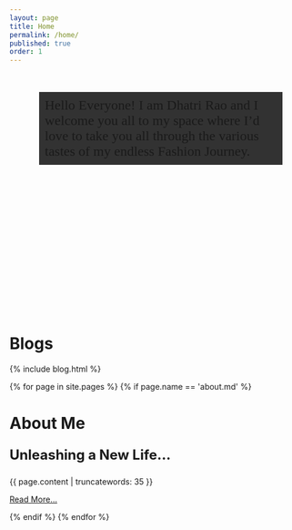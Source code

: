 ```yaml
---
layout: page
title: Home
permalink: /home/
published: true
order: 1
---
```


<div class="media">
	<div class="media-img"><img src="http://52.76.68.253/blog/img/index-recent.jpg" alt=""></div>
	<div class="media-bd" style="padding-left:28px;">
		<div style="background:url('/images/upcoming.jpg') no-repeat;height:400px;padding: 10px 24px;">
			<p style="background-color: rgba(0,0,0,0.8);padding: 10px;font-size: 24px; font-family:Cormorant;">Hello Everyone! I am Dhatri Rao and I welcome you all to my space where I’d love to take you all through the various tastes of my endless Fashion Journey.</p>
		</div>
	</div>
</div>

<h1 class='section-head'>Blogs </h1>
{% include blog.html %}


{% for page in site.pages %}
{% if page.name == 'about.md' %}
<div class="section">
        <h1 class='section-head'>About Me </h1>
<div id="about" class="post">
<p style="font-weight:bold;font-size:x-large;">Unleashing a New Life...</p>
{{ page.content | truncatewords: 35 }}
<p><a href="{{ page.url }}" class="btn">Read More&hellip;</a></p>
</div>
    </div>
{% endif %}
{% endfor %}

<script>
	$(document).ready(function() {
		$('.blog-list').slick({
			infinite: true,
			slidesToShow: 4,
			slidesToScroll: 1,
			autoplay: true,
				autoplaySpeed: 3000,
		});
	});
</script>